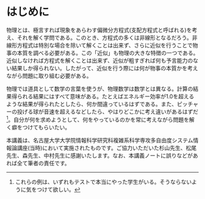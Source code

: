 # はじめに

物理とは、極言すれば現象をあらわす偏微分方程式(支配方程式と呼ばれる)を考え、それを解く学問である。このとき、方程式の多くは非線形となるだろう。非線形方程式は特別な場合を除いて解くことは出来ず、さらに近似を行うことで物事の本質を調べる必要がある。この「近似」も物理の大きな特徴の一つである。近似しなければ方程式を解くことは出来ず、近似が粗すぎれば何も予言能力のない結果しか得られない。したがって、近似を行う際には何が物事の本質かを考えながら問題に取り組む必要がある。

物理では道具として数学の言葉を使うが、物理数学は数学とは異なる。計算の結果得られる結果にはすべて意味がある。たとえばエネルギー効率が1.0を超えるような結果が得られたとしたら、何か間違っているはずである。また、ピッチャーの投げる球が音速を超えるなどしたら、やはりどこかに考え違いがあるはずだ[^1]。自分が何を求めようとして、何をやっているのかを常に考えながら問題を解く癖をつけてもらいたい。

[^1]: これらの例は、いずれもテストで本当にやった学生がいる。そうならないように気をつけて欲しい。

本講義は、名古屋大学大学院情報科学研究科複雑系科学専攻多自由度システム情報論講座(当時)において実施されたものです。ご協力いただいた杉山先生、松尾先生、森先生、中村先生に感謝いたします。なお、本講義ノートに誤りなどがあれば全て筆者の責任です。
